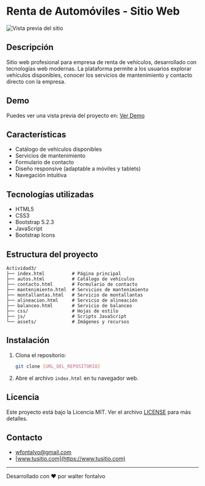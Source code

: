 # Renta de Automóviles - Sitio Web

![Vista previa del sitio](assets/images/screen-page.PNG)

## Descripción
Sitio web profesional para empresa de renta de vehículos, desarrollado con tecnologías web modernas. La plataforma permite a los usuarios explorar vehículos disponibles, conocer los servicios de mantenimiento y contacto directo con la empresa.

## Demo
Puedes ver una vista previa del proyecto en: [Ver Demo](https://rentadeautos.free.nf/?i=1)

## Características
- Catálogo de vehículos disponibles
- Servicios de mantenimiento
- Formulario de contacto
- Diseño responsive (adaptable a móviles y tablets)
- Navegación intuitiva

## Tecnologías utilizadas
- HTML5
- CSS3
- Bootstrap 5.2.3
- JavaScript
- Bootstrap Icons

## Estructura del proyecto
```
Actividad3/
├── index.html          # Página principal
├── autos.html          # Catálogo de vehículos
├── contacto.html       # Formulario de contacto
├── mantenimiento.html  # Servicios de mantenimiento
├── montallantas.html   # Servicio de montallantas
├── alineacion.html     # Servicio de alineación
├── balanceo.html       # Servicio de balanceo
├── css/                # Hojas de estilo
├── js/                 # Scripts JavaScript
└── assets/             # Imágenes y recursos
```

## Instalación
1. Clona el repositorio:
   ```bash
   git clone [URL_DEL_REPOSITORIO]
   ```
2. Abre el archivo `index.html` en tu navegador web.

## Licencia
Este proyecto está bajo la Licencia MIT. Ver el archivo [LICENSE](LICENSE) para más detalles.

## Contacto
- [wfontalvo@gmail.com](mailto:wfontalvo@gmail.com)
- [www.tusitio.com](https://www.tusitio.com)

---

Desarrollado con ❤️ por walter fontalvo
